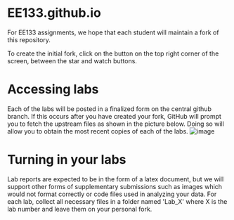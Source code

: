 # EE133.github.io

For EE133 assignments, we hope that each student will maintain a fork of this repository.

To create the initial fork, click on the button on the top right corner of the screen, between the star and watch buttons.

# Accessing labs
Each of the labs will be posted in a finalized form on the central github branch. 
If this occurs after you have created your fork, GitHub will prompt you to fetch the upstream files as shown in the picture below. Doing so will allow you to obtain the most recent copies of each of the labs.
![image](https://user-images.githubusercontent.com/93576355/150105813-0fd6b1dd-97ae-49a2-87b7-b7f8113f1ca5.png)


# Turning in your labs

Lab reports are expected to be in the form of a latex document, but we will support other forms of supplementary submissions such as images which would not format correctly or code files used in analyzing your data. For each lab, collect all necessary files in a folder named 'Lab_X' where X is the lab number and leave them on your personal fork. 
